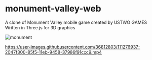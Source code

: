 # monument-valley-web

A clone of Monument Valley mobile game created by USTWO GAMES
Written in Three.js for 3D graphics

![monument](https://user-images.githubusercontent.com/36812803/111277037-3a81d100-85f5-11eb-85ec-86915aa457b9.png)

https://user-images.githubusercontent.com/36812803/111276937-2047f300-85f5-11eb-9458-37986f91ccc9.mp4
